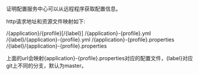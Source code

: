证明配置服务中心可以从远程程序获取配置信息。

http请求地址和资源文件映射如下:

/{application}/{profile}[/{label}]
/{application}-{profile}.yml
/{label}/{application}-{profile}.yml
/{application}-{profile}.properties
/{label}/{application}-{profile}.properties


上面的url会映射{application}-{profile}.properties对应的配置文件，{label}对应git上不同的分支，默认为master。
